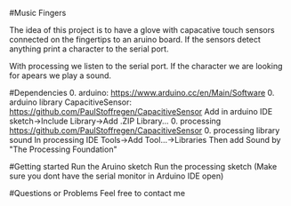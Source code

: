 #Music Fingers

The idea of this project is to have a glove with capacative touch sensors connected on the fingertips to an aruino board.
If the sensors detect anything print a character to the serial port.

With processing we listen to the serial port. If the character we are looking for apears we play a sound.

#Dependencies
0. arduino:  https://www.arduino.cc/en/Main/Software
0. arduino library CapacitiveSensor: https://github.com/PaulStoffregen/CapacitiveSensor
	Add in arduino IDE sketch->Include Library->Add .ZIP Library...
0. processing https://github.com/PaulStoffregen/CapacitiveSensor
0. processing library sound 
	In processing IDE Tools->Add Tool...->Libraries 
	Then add Sound by "The Processing Foundation"

#Getting started
Run the Aruino sketch
Run the processing sketch (Make sure you dont have the serial monitor in Arduino IDE open)

#Questions or Problems
Feel free to contact me